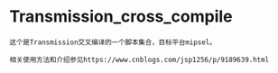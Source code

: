 # Transmission_cross_compile
    这个是Transmission交叉编译的一个脚本集合，目标平台mipsel。  
    
    相关使用方法和介绍参见https://www.cnblogs.com/jsp1256/p/9189639.html
